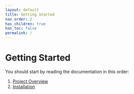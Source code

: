 ```yaml
---
layout: default
title: Getting Started
nav_order: 2
has_children: true
has_toc: false
permalink: /
---
```


# Getting Started

You should start by reading the documentation in this order:

1. [Project Overview](/getting-started/project-overview)
1. [Installation](/getting-started/installation)
